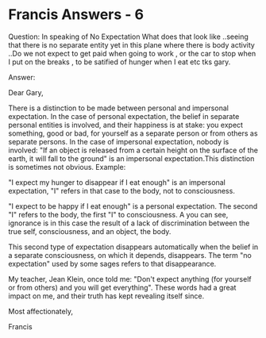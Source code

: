 # Francis Answers - 6

Question: In speaking of No Expectation What does that look like ..seeing that there is no separate entity yet in this plane where there is body activity ..Do we not expect to get paid when going to work , or the car to stop when I put on the breaks , to be satified of hunger when I eat etc tks gary.
 
  

Answer:&nbsp;

  

Dear Gary,

  

There is a distinction to be made between personal and impersonal expectation. In the case of personal expectation, the belief in separate personal entities is involved, and their happiness is at stake: you expect something, good or bad, for yourself as a separate person or from others as separate persons. In the case of impersonal expectation, nobody is involved: &quot;If an object is released from a certain height on the surface of the earth, it will fall to the ground&quot; is an impersonal expectation.This distinction is sometimes not obvious. Example:

&quot;I expect my hunger to disappear if I eat enough&quot; is an impersonal expectation, &quot;I&quot; refers in that case to the body, not to consciousness.&nbsp;

&quot;I expect to be happy if I eat enough&quot; is a personal expectation. The second &quot;I&quot; refers to the body, the first &quot;I&quot; to consciousness. A you can see, ignorance is in this case the result of a lack of discrimination between the true self, consciousness, and an object, the body.

This second type of expectation disappears automatically when the belief in a separate consciousness, on which it depends, disappears. The term &quot;no expectation&quot; used by some sages refers to that disappearance.&nbsp;

My teacher, Jean Klein, once told me: &quot;Don't expect anything (for yourself or from others) and you will get everything&quot;. These words had a great impact on me, and their truth has kept revealing itself since.

  

Most affectionately,

  

Francis

  

